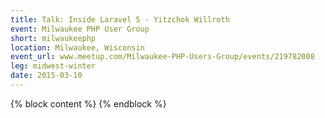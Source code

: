 ```yaml
---
title: Talk: Inside Laravel 5 - Yitzchok Willroth
event: Milwaukee PHP User Group
short: milwaukeephp
location: Milwaukee, Wisconsin
event_url: www.meetup.com/Milwaukee-PHP-Users-Group/events/219782008
leg: midwest-winter
date: 2015-03-10
---
```

{% block content %}
{% endblock %}